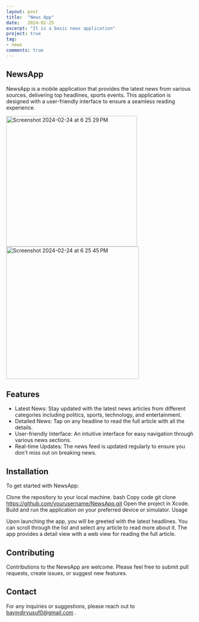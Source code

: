 ```yaml
---
layout: post
title:  "News App"
date:   2024-02-25
excerpt: "It is a basic news application"
project: true
tag:
- news
comments: true
---
```


## NewsApp

NewsApp is a mobile application that provides the latest news from various sources, delivering top headlines, sports events. This application is designed with a user-friendly interface to ensure a seamless reading experience.

<img width="352" alt="Screenshot 2024-02-24 at 6 25 29 PM" src="https://github.com/yusufbayindir/News/assets/126359377/e4c81515-e865-46e7-b2c1-0b8579508e99">
<img width="357" alt="Screenshot 2024-02-24 at 6 25 45 PM" src="https://github.com/yusufbayindir/News/assets/126359377/1bdfe808-9299-4b6d-a193-a2a0f1da6461">


## Features

* Latest News: Stay updated with the latest news articles from different categories including politics, sports, technology, and entertainment.
* Detailed News: Tap on any headline to read the full article with all the details.
* User-friendly Interface: An intuitive interface for easy navigation through various news sections.
* Real-time Updates: The news feed is updated regularly to ensure you don't miss out on breaking news.
## Installation

To get started with NewsApp:

Clone the repository to your local machine.
bash
Copy code
git clone https://github.com/yourusername/NewsApp.git
Open the project in Xcode.
Build and run the application on your preferred device or simulator.
Usage

Upon launching the app, you will be greeted with the latest headlines. You can scroll through the list and select any article to read more about it. The app provides a detail view with a web view for reading the full article.

## Contributing

Contributions to the NewsApp are welcome. Please feel free to submit pull requests, create issues, or suggest new features.

## Contact

For any inquiries or suggestions, please reach out to bayindiryusuf0@gmail.com .
